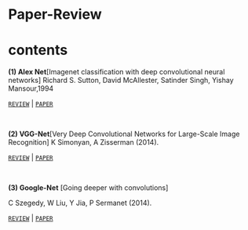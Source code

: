 # Paper-Review


# contents


**(1) Alex Net**[Imagenet classification with deep convolutional neural networks]
Richard S. Sutton, David McAllester, Satinder Singh, Yishay Mansour,1994

[`REVIEW`](./reviews/Alex.md)	|	[`PAPER`](https://papers.nips.cc/paper_files/paper/2012/hash/c399862d3b9d6b76c8436e924a68c45b-Abstract.html)

<br/>

**(2) VGG-Net**[Very Deep Convolutional Networks for Large-Scale Image Recognition]
K Simonyan, A Zisserman (2014).

[`REVIEW`](./reviews/VGG.md)	|	[`PAPER`](https://arxiv.org/abs/1409.1556)

<br/>

**(3) Google-Net**
[Going deeper with convolutions]

C Szegedy, W Liu, Y Jia, P Sermanet (2014).

[`REVIEW`](./reviews/Google.md)	|	[`PAPER`](https://arxiv.org/abs/1409.1556)

<br/>
